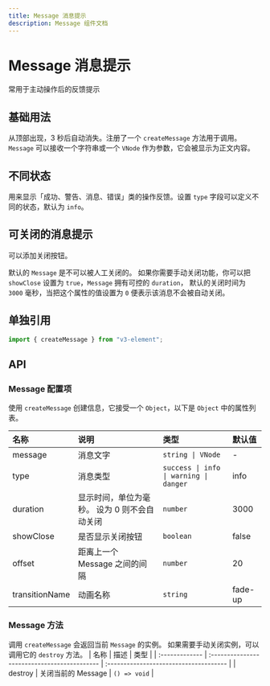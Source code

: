 ```yaml
---
title: Message 消息提示
description: Message 组件文档
---
```


# Message 消息提示

常用于主动操作后的反馈提示

## 基础用法

从顶部出现，3 秒后自动消失。注册了一个 `createMessage` 方法用于调用。 `Message` 可以接收一个字符串或一个 `VNode` 作为参数，它会被显示为正文内容。

<preview path="../demo/Message/Basic.vue" title="基础用法" description="Message 组件的基础用法"></preview>

## 不同状态

用来显示「成功、警告、消息、错误」类的操作反馈。设置 `type` 字段可以定义不同的状态，默认为 `info`。

<preview path="../demo/Message/Type.vue" title="不同状态" description="Message 组件的不同状态"></preview>

## 可关闭的消息提示

可以添加关闭按钮。

默认的 `Message` 是不可以被人工关闭的。 如果你需要手动关闭功能，你可以把 `showClose` 设置为 `true`，`Message` 拥有可控的 `duration`， 默认的关闭时间为 `3000` 毫秒，当把这个属性的值设置为 `0` 便表示该消息不会被自动关闭。

<preview path="../demo/Message/Close.vue" title="可关闭的消息提示" description="Message 组件的可关闭的消息提示"></preview>

## 单独引用

```ts
import { createMessage } from "v3-element";
```

## API

### Message 配置项

使用 `createMessage` 创建信息，它接受一个 `Object`，以下是 `Object` 中的属性列表。

| 名称           | 说明                                         | 类型                                   | 默认值  |
| :------------- | :------------------------------------------- | :------------------------------------- | :------ |
| message        | 消息文字                                     | `string \| VNode`                      | -       |
| type           | 消息类型                                     | `success \| info \| warning \| danger` | info    |
| duration       | 显示时间，单位为毫秒。 设为 0 则不会自动关闭 | `number`                               | 3000    |
| showClose      | 是否显示关闭按钮                             | `boolean`                              | false   |
| offset         | 距离上一个 Message 之间的间隔                | `number`                               | 20      |
| transitionName | 动画名称                                     | `string`                               | fade-up |

### Message 方法

调用 `createMessage` 会返回当前 `Message` 的实例。 如果需要手动关闭实例，可以调用它的 `destroy` 方法。
| 名称 | 描述 | 类型 |
| :------------- | :------------------------------------------- | :------------------------------------- |
| destroy | 关闭当前的 Message | `() => void` |
